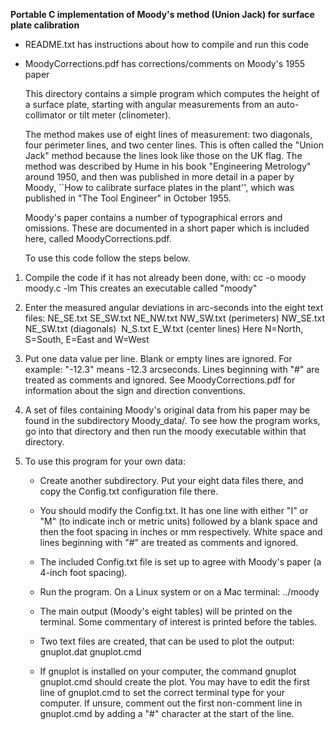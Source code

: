 **Portable C implementation of Moody's method (Union Jack) for surface
plate calibration**  

- README.txt has instructions about how to compile and run this code

- MoodyCorrections.pdf has corrections/comments on Moody's 1955 paper  
    
  This directory contains a simple program which computes the height of
  a surface plate, starting with angular measurements from an
  auto-collimator or tilt meter (clinometer).  
    
  The method makes use of eight lines of measurement: two diagonals,
  four perimeter lines, and two center lines. This is often called the
  "Union Jack" method because the lines look like those on the UK flag.
  The method was described by Hume in his book "Engineering Metrology"
  around 1950, and then was published in more detail in a paper by
  Moody, \`\`How to calibrate surface plates in the plant'', which was
  published in "The Tool Engineer" in October 1955.  
    
  Moody's paper contains a number of typographical errors and omissions.
  These are documented in a short paper which is included here, called
  MoodyCorrections.pdf.  
    
  To use this code follow the steps below.  

1.  Compile the code if it has not already been done, with: cc -o moody
    moody.c -lm This creates an executable called "moody" 

2.  Enter the measured angular deviations in arc-seconds into the eight
    text files: NE_SE.txt SE_SW.txt NE_NW.txt NW_SW.txt
    (perimeters) NW_SE.txt NE_SW.txt (diagonals)  N_S.txt E_W.txt
    (center lines) Here N=North, S=South, E=East and W=West 

3.  Put one data value per line. Blank or empty lines are ignored. For
    example: "-12.3" means -12.3 arcseconds. Lines beginning with "#"
    are treated as comments and ignored. See MoodyCorrections.pdf for
    information about the sign and direction conventions. 

4.  A set of files containing Moody's original data from his paper may
    be found in the subdirectory Moody_data/. To see how the program
    works, go into that directory and then run the moody executable
    within that directory. 

5.  To use this program for your own data:

    - Create another subdirectory. Put your eight data files there, and
      copy the Config.txt configuration file there.

    - You should modify the Config.txt. It has one line with either "I"
      or "M" (to indicate inch or metric units) followed by a blank
      space and then the foot spacing in inches or mm respectively.
      White space and lines beginning with "#" are treated as comments
      and ignored.

    - The included Config.txt file is set up to agree with Moody's paper
      (a 4-inch foot spacing).

    - Run the program. On a Linux system or on a Mac terminal: ../moody

    - The main output (Moody's eight tables) will be printed on the
      terminal. Some commentary of interest is printed before the
      tables.

    - Two text files are created, that can be used to plot the
      output: gnuplot.dat gnuplot.cmd

    - If gnuplot is installed on your computer, the command gnuplot
      gnuplot.cmd should create the plot. You may have to edit the first
      line of gnuplot.cmd to set the correct terminal type for your
      computer. If unsure, comment out the first non-comment line in
      gnuplot.cmd by adding a "#" character at the start of the line.  
        
        
